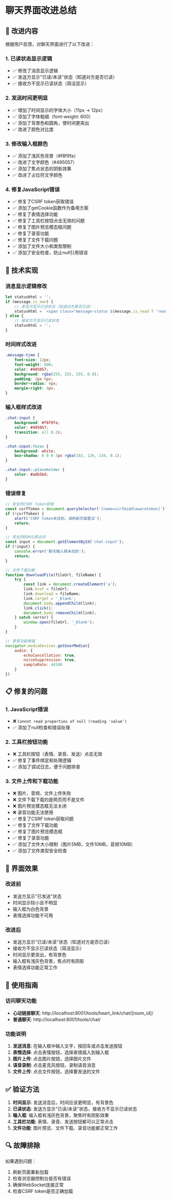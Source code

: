 # 聊天界面改进总结

## 🎯 改进内容

根据用户反馈，对聊天界面进行了以下改进：

### 1. 已读状态显示逻辑
- ✅ 修改了消息显示逻辑
- ✅ 发送方显示"已读/未读"状态（知道对方是否已读）
- ✅ 接收方不显示已读状态（简洁显示）

### 2. 发送时间更明显
- ✅ 增加了时间显示的字体大小（11px → 12px）
- ✅ 添加了字体粗细（font-weight: 600）
- ✅ 添加了背景色和圆角，使时间更突出
- ✅ 改进了颜色对比度

### 3. 修改输入框颜色
- ✅ 添加了浅灰色背景（#f8f9fa）
- ✅ 改进了文字颜色（#495057）
- ✅ 添加了焦点状态的阴影效果
- ✅ 改进了占位符文字颜色

### 4. 修复JavaScript错误
- ✅ 修复了CSRF token获取错误
- ✅ 添加了getCookie函数作为备用方案
- ✅ 修复了表情选择功能
- ✅ 修复了工具栏按钮点击无效的问题
- ✅ 修复了图片预览模态框问题
- ✅ 修复了录音功能
- ✅ 修复了文件下载问题
- ✅ 添加了文件大小和类型限制
- ✅ 添加了安全检查，防止null引用错误

## 🔧 技术实现

### 消息显示逻辑修改
```javascript
let statusHtml = '';
if (message.is_own) {
    // 发送方显示已读状态（知道对方是否已读）
    statusHtml = `<span class="message-status ${message.is_read ? 'read' : 'unread'}">${message.is_read ? '已读' : '未读'}</span>`;
} else {
    // 接收方不显示已读状态
    statusHtml = '';
}
```

### 时间样式改进
```css
.message-time {
    font-size: 12px;
    font-weight: 600;
    color: #495057;
    background: rgba(255, 255, 255, 0.8);
    padding: 2px 6px;
    border-radius: 4px;
    margin-right: 4px;
}
```

### 输入框样式改进
```css
.chat-input {
    background: #f8f9fa;
    color: #495057;
    transition: all 0.2s;
}

.chat-input:focus {
    background: white;
    box-shadow: 0 0 0 3px rgba(102, 126, 234, 0.1);
}

.chat-input::placeholder {
    color: #adb5bd;
}
```

### 错误修复
```javascript
// 安全的CSRF token获取
const csrfToken = document.querySelector('[name=csrfmiddlewaretoken]')?.value || getCookie('csrftoken');
if (!csrfToken) {
    alert('CSRF token未找到，请刷新页面重试');
    return;
}

// 安全的DOM元素访问
const input = document.getElementById('chat-input');
if (!input) {
    console.error('聊天输入框未找到');
    return;
}

// 文件下载功能
function downloadFile(fileUrl, fileName) {
    try {
        const link = document.createElement('a');
        link.href = fileUrl;
        link.download = fileName;
        link.target = '_blank';
        document.body.appendChild(link);
        link.click();
        document.body.removeChild(link);
    } catch (error) {
        window.open(fileUrl, '_blank');
    }
}

// 录音功能增强
navigator.mediaDevices.getUserMedia({ 
    audio: {
        echoCancellation: true,
        noiseSuppression: true,
        sampleRate: 44100
    } 
})
```

## 📋 修复的问题

### 1. JavaScript错误
- ❌ `Cannot read properties of null (reading 'value')`
- ✅ 添加了null检查和错误处理

### 2. 工具栏按钮功能
- ❌ 工具栏按钮（表情、录音、发送）点击无效
- ✅ 修复了事件绑定和处理逻辑
- ✅ 添加了调试日志，便于问题排查

### 3. 文件上传和下载功能
- ❌ 图片、音频、文件上传失败
- ❌ 文件下载下载的是网页而不是文件
- ❌ 图片预览模态框无法关闭
- ❌ 录音功能无法使用
- ✅ 修复了CSRF token获取问题
- ✅ 修复了文件下载功能
- ✅ 修复了图片预览模态框
- ✅ 修复了录音功能
- ✅ 添加了文件大小限制（图片5MB，文件10MB，音频10MB）
- ✅ 添加了文件类型安全检查

## 🎨 界面效果

### 改进前
- 发送方显示"已发送"状态
- 时间显示较小且不明显
- 输入框为白色背景
- 表情选择功能不可用

### 改进后
- 发送方显示"已读/未读"状态（知道对方是否已读）
- 接收方不显示已读状态（简洁显示）
- 时间显示更突出，有背景色
- 输入框有浅灰色背景，焦点时有阴影
- 表情选择功能正常工作

## 🚀 使用指南

### 访问聊天功能
- **心动链接聊天**: http://localhost:8001/tools/heart_link/chat/[room_id]/
- **普通聊天**: http://localhost:8001/tools/chat/

### 功能说明
1. **发送消息**: 在输入框中输入文字，按回车或点击发送按钮
2. **表情选择**: 点击表情按钮，选择表情插入到输入框
3. **图片上传**: 点击图片按钮，选择图片文件
4. **语音录制**: 点击麦克风按钮，录制语音消息
5. **文件上传**: 点击文件按钮，选择要发送的文件

## ✅ 验证方法

1. **时间显示**: 发送消息后，时间应该更明显，有背景色
2. **已读状态**: 发送方显示"已读/未读"状态，接收方不显示已读状态
3. **输入框**: 输入框有浅灰色背景，聚焦时有阴影效果
4. **工具栏功能**: 表情、录音、发送按钮都可以正常点击
5. **文件功能**: 图片预览、文件下载、录音功能都正常工作

## 🔍 故障排除

如果遇到问题：
1. 刷新页面重新加载
2. 检查浏览器控制台是否有错误
3. 确保WebSocket连接正常
4. 检查CSRF token是否正确加载
